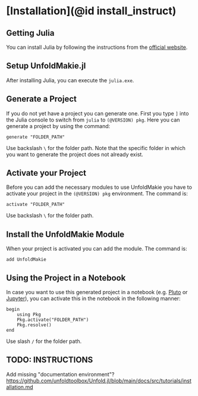 # [Installation](@id install_instruct)

## Getting Julia

You can install Julia by following the instructions from the [official website](https://julialang.org/). 

## Setup UnfoldMakie.jl

After installing Julia, you can execute the `julia.exe`. 

## Generate a Project

If you do not yet have a project you can generate one. 
First you type `]` into the Julia console to switch from `julia` to `(@VERSION) pkg`. 
Here you can generate a project by using the command: 

```
generate "FOLDER_PATH"
```

Use backslash `\` for the folder path. 
Note that the specific folder in which you want to generate the project does not already exist.

## Activate your Project

Before you can add the necessary modules to use UnfoldMakie you have to activate your project in the `(@VERSION) pkg` environment. 
The command is: 

```
activate "FOLDER_PATH"
```

Use backslash `\` for the folder path. 

## Install the UnfoldMakie Module

When your project is activated you can add the module. 
The command is: 

```
add UnfoldMakie
```

## Using the Project in a Notebook

In case you want to use this generated project in a notebook (e.g. [Pluto](https://www.juliapackages.com/p/pluto) or [Jupyter](https://ipython.org/notebook.html)), you can activate this in the notebook in the following manner:
```
begin
    using Pkg
    Pkg.activate("FOLDER_PATH")
    Pkg.resolve()
end
```
Use slash `/` for the folder path. 

## TODO: INSTRUCTIONS

Add missing "documentation environment"?
https://github.com/unfoldtoolbox/Unfold.jl/blob/main/docs/src/tutorials/installation.md